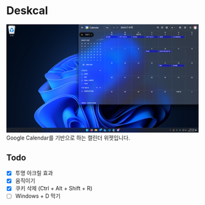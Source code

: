# Deskcal

![Image](README/image.png)
Google Calendar를 기반으로 하는 캘린더 위젯입니다.

## Todo
- [x] 투명 아크릴 효과
- [x] 움직이기
- [x] 쿠키 삭제 (Ctrl + Alt + Shift + R)
- [ ] Windows + D 막기
